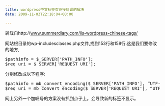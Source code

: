 ```yaml
---
title: wordpress中文标签页链接错误的解决
date: 2009-11-03T22:18:04+00:00

---
```

转载自http://www.summerdiary.com/iis-wordpress-chinese-tags/

网站根目录的wp-includesclasses.php文件,找到153行和158行.这是我们要修改的地方,

<pre class="brush: php">$pathinfo = $_SERVER['PATH_INFO'];
$req_uri = $_SERVER['REQUEST_URI'];
</pre>

分别修改成以下程序:

<pre class="brush: php">$pathinfo = mb_convert_encoding($_SERVER['PATH_INFO'], “UTF-8“, “GBK“);
$req_uri = mb_convert_encoding($_SERVER['REQUEST_URI'], “UTF-8“, “GBK“);
</pre>

网上另外一个加叹号的方案没有抓到点子上，会导致新的标签不显示。

